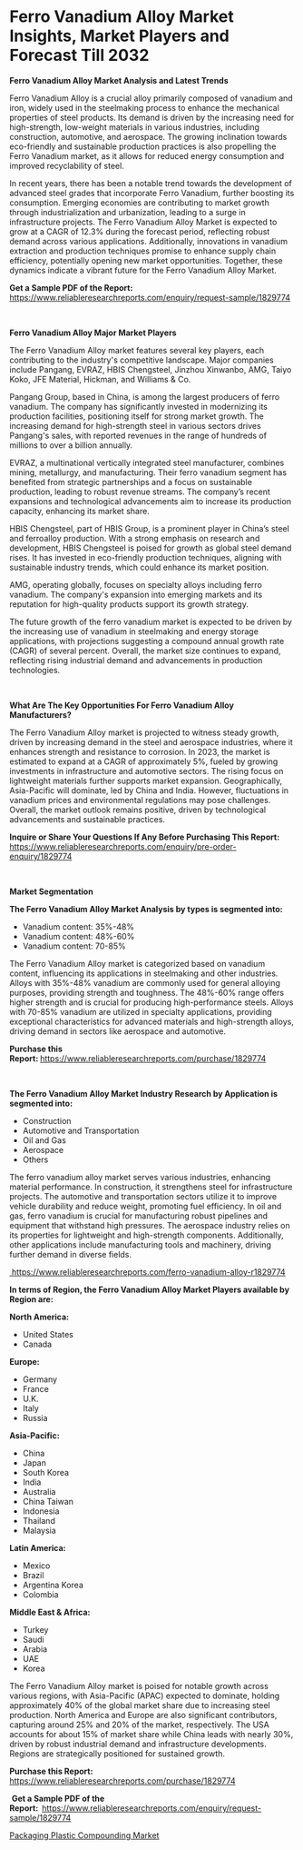 <p><h1>Ferro Vanadium Alloy Market Insights, Market Players and Forecast Till 2032</h1></p><p><strong>Ferro Vanadium Alloy Market Analysis and Latest Trends</strong></p>
<p><p>Ferro Vanadium Alloy is a crucial alloy primarily composed of vanadium and iron, widely used in the steelmaking process to enhance the mechanical properties of steel products. Its demand is driven by the increasing need for high-strength, low-weight materials in various industries, including construction, automotive, and aerospace. The growing inclination towards eco-friendly and sustainable production practices is also propelling the Ferro Vanadium market, as it allows for reduced energy consumption and improved recyclability of steel.</p><p>In recent years, there has been a notable trend towards the development of advanced steel grades that incorporate Ferro Vanadium, further boosting its consumption. Emerging economies are contributing to market growth through industrialization and urbanization, leading to a surge in infrastructure projects. The Ferro Vanadium Alloy Market is expected to grow at a CAGR of 12.3% during the forecast period, reflecting robust demand across various applications. Additionally, innovations in vanadium extraction and production techniques promise to enhance supply chain efficiency, potentially opening new market opportunities. Together, these dynamics indicate a vibrant future for the Ferro Vanadium Alloy Market.</p></p>
<p><strong>Get a Sample PDF of the Report:&nbsp;</strong> <a href="https://www.reliableresearchreports.com/enquiry/request-sample/1829774?utm_campaign=2102&utm_medium=2&utm_source=Github&utm_content=ia&utm_term=03022025&utm_id=ferro-vanadium-alloy">https://www.reliableresearchreports.com/enquiry/request-sample/1829774</a></p>
<p>&nbsp;</p>
<p><strong>Ferro Vanadium Alloy Major Market Players</strong></p>
<p><p>The Ferro Vanadium Alloy market features several key players, each contributing to the industry's competitive landscape. Major companies include Pangang, EVRAZ, HBIS Chengsteel, Jinzhou Xinwanbo, AMG, Taiyo Koko, JFE Material, Hickman, and Williams & Co.</p><p>Pangang Group, based in China, is among the largest producers of ferro vanadium. The company has significantly invested in modernizing its production facilities, positioning itself for strong market growth. The increasing demand for high-strength steel in various sectors drives Pangang's sales, with reported revenues in the range of hundreds of millions to over a billion annually.</p><p>EVRAZ, a multinational vertically integrated steel manufacturer, combines mining, metallurgy, and manufacturing. Their ferro vanadium segment has benefited from strategic partnerships and a focus on sustainable production, leading to robust revenue streams. The company’s recent expansions and technological advancements aim to increase its production capacity, enhancing its market share.</p><p>HBIS Chengsteel, part of HBIS Group, is a prominent player in China’s steel and ferroalloy production. With a strong emphasis on research and development, HBIS Chengsteel is poised for growth as global steel demand rises. It has invested in eco-friendly production techniques, aligning with sustainable industry trends, which could enhance its market position.</p><p>AMG, operating globally, focuses on specialty alloys including ferro vanadium. The company's expansion into emerging markets and its reputation for high-quality products support its growth strategy.</p><p>The future growth of the ferro vanadium market is expected to be driven by the increasing use of vanadium in steelmaking and energy storage applications, with projections suggesting a compound annual growth rate (CAGR) of several percent. Overall, the market size continues to expand, reflecting rising industrial demand and advancements in production technologies.</p></p>
<p>&nbsp;</p>
<p><strong>What Are The Key Opportunities For Ferro Vanadium Alloy Manufacturers?</strong></p>
<p><p>The Ferro Vanadium Alloy market is projected to witness steady growth, driven by increasing demand in the steel and aerospace industries, where it enhances strength and resistance to corrosion. In 2023, the market is estimated to expand at a CAGR of approximately 5%, fueled by growing investments in infrastructure and automotive sectors. The rising focus on lightweight materials further supports market expansion. Geographically, Asia-Pacific will dominate, led by China and India. However, fluctuations in vanadium prices and environmental regulations may pose challenges. Overall, the market outlook remains positive, driven by technological advancements and sustainable practices.</p></p>
<p><strong>Inquire or Share Your Questions If Any Before Purchasing This Report:</strong> <a href="https://www.reliableresearchreports.com/enquiry/pre-order-enquiry/1829774?utm_campaign=2102&utm_medium=2&utm_source=Github&utm_content=ia&utm_term=03022025&utm_id=ferro-vanadium-alloy">https://www.reliableresearchreports.com/enquiry/pre-order-enquiry/1829774</a></p>
<p>&nbsp;</p>
<p><strong>Market Segmentation</strong></p>
<p><strong>The Ferro Vanadium Alloy Market Analysis by types is segmented into:</strong></p>
<p><ul><li>Vanadium content: 35%-48%</li><li>Vanadium content: 48%-60%</li><li>Vanadium content: 70-85%</li></ul></p>
<p><p>The Ferro Vanadium Alloy market is categorized based on vanadium content, influencing its applications in steelmaking and other industries. Alloys with 35%-48% vanadium are commonly used for general alloying purposes, providing strength and toughness. The 48%-60% range offers higher strength and is crucial for producing high-performance steels. Alloys with 70-85% vanadium are utilized in specialty applications, providing exceptional characteristics for advanced materials and high-strength alloys, driving demand in sectors like aerospace and automotive.</p></p>
<p><strong>Purchase this Report:&nbsp;</strong><a href="https://www.reliableresearchreports.com/purchase/1829774?utm_campaign=2102&utm_medium=2&utm_source=Github&utm_content=ia&utm_term=03022025&utm_id=ferro-vanadium-alloy">https://www.reliableresearchreports.com/purchase/1829774</a></p>
<p>&nbsp;</p>
<p><strong>The Ferro Vanadium Alloy Market Industry Research by Application is segmented into:</strong></p>
<p><ul><li>Construction</li><li>Automotive and Transportation</li><li>Oil and Gas</li><li>Aerospace</li><li>Others</li></ul></p>
<p><p>The ferro vanadium alloy market serves various industries, enhancing material performance. In construction, it strengthens steel for infrastructure projects. The automotive and transportation sectors utilize it to improve vehicle durability and reduce weight, promoting fuel efficiency. In oil and gas, ferro vanadium is crucial for manufacturing robust pipelines and equipment that withstand high pressures. The aerospace industry relies on its properties for lightweight and high-strength components. Additionally, other applications include manufacturing tools and machinery, driving further demand in diverse fields.</p></p>
<p><a href="https://www.reliableresearchreports.com/ferro-vanadium-alloy-r1829774?utm_campaign=2102&utm_medium=2&utm_source=Github&utm_content=ia&utm_term=03022025&utm_id=ferro-vanadium-alloy">&nbsp;https://www.reliableresearchreports.com/ferro-vanadium-alloy-r1829774</a></p>
<p><strong>In terms of Region, the Ferro Vanadium Alloy Market Players available by Region are:</strong></p>
<p>
    <p> <strong> North America: </strong>
        <ul>
            <li>United States</li>
            <li>Canada</li>
        </ul>
        </p> 
    <p> <strong> Europe: </strong>
        <ul>
            <li>Germany</li>
            <li>France</li>
            <li>U.K.</li>
            <li>Italy</li>
            <li>Russia</li>
        </ul>
        </p> 
    <p> <strong> Asia-Pacific: </strong>
        <ul>
            <li>China</li>
            <li>Japan</li>
            <li>South Korea</li>
            <li>India</li>
            <li>Australia</li>
            <li>China Taiwan</li>
            <li>Indonesia</li>
            <li>Thailand</li>
            <li>Malaysia</li>
        </ul>
        </p> 
    <p> <strong> Latin America: </strong>
        <ul>
            <li>Mexico</li>
            <li>Brazil</li>
            <li>Argentina Korea</li>
            <li>Colombia</li>
        </ul>
        </p> 
    <p> <strong> Middle East & Africa: </strong>
        <ul>
            <li>Turkey</li>
            <li>Saudi</li>
            <li>Arabia</li>
            <li>UAE</li>
            <li>Korea</li>
        </ul>
    </p>
    </p>
<p><p>The Ferro Vanadium Alloy market is poised for notable growth across various regions, with Asia-Pacific (APAC) expected to dominate, holding approximately 40% of the global market share due to increasing steel production. North America and Europe are also significant contributors, capturing around 25% and 20% of the market, respectively. The USA accounts for about 15% of market share while China leads with nearly 30%, driven by robust industrial demand and infrastructure developments. Regions are strategically positioned for sustained growth.</p></p>
<p><strong>Purchase this Report: </strong><a href="https://www.reliableresearchreports.com/purchase/1829774?utm_campaign=2102&utm_medium=2&utm_source=Github&utm_content=ia&utm_term=03022025&utm_id=ferro-vanadium-alloy">https://www.reliableresearchreports.com/purchase/1829774</a></p>
<p>&nbsp;<strong>Get a Sample PDF of the Report:&nbsp;&nbsp;</strong><a href="https://www.reliableresearchreports.com/enquiry/request-sample/1829774?utm_campaign=2102&utm_medium=2&utm_source=Github&utm_content=ia&utm_term=03022025&utm_id=ferro-vanadium-alloy">https://www.reliableresearchreports.com/enquiry/request-sample/1829774</a></p>
<p><strong></strong></p>
<p><p><a href="https://github.com/ygfu6u/Market-Research-Report-List-1/blob/main/packaging-plastic-compounding-market.md?utm_campaign=2102&utm_medium=2&utm_source=Github&utm_content=ia&utm_term=03022025&utm_id=ferro-vanadium-alloy">Packaging Plastic Compounding Market</a></p></p>